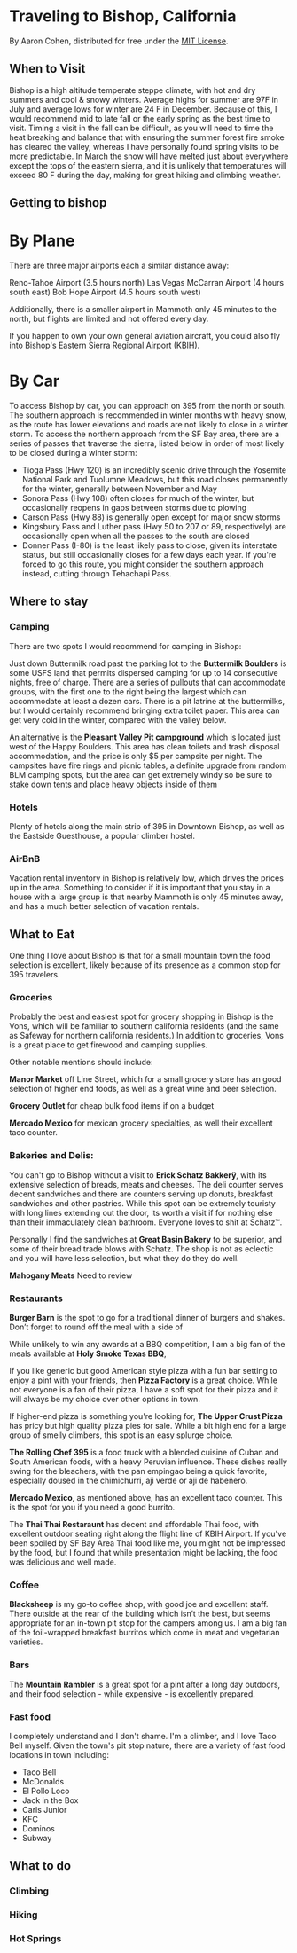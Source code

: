 # Traveling to Bishop, California

By Aaron Cohen, distributed for free under the [MIT License](https://github.com/aaronxcohen/bishop-travel-guide/blob/main/LICENSE.md).

## When to Visit

Bishop is a high altitude temperate steppe climate, with hot and dry summers and cool & snowy winters.  Average highs for summer are 97F in July and average lows for winter are 24 F in December.  Because of this, I would recommend mid to late fall or the early spring as the best time to visit.  Timing a visit in the fall can be difficult, as you will need to time the heat breaking and balance that with ensuring the summer forest fire smoke has cleared the valley, whereas I have personally found spring visits to be more predictable.  In March the snow will have melted just about everywhere except the tops of the eastern sierra, and it is unlikely that temperatures will exceed 80 F during the day, making for great hiking and climbing weather.

## Getting to bishop

# By Plane  

There are three major airports each a similar distance away:

Reno-Tahoe Airport (3.5 hours north)
Las Vegas McCarran Airport (4 hours south east)
Bob Hope Airport (4.5 hours south west)

Additionally, there is a smaller airport in Mammoth only 45 minutes to the north, but flights are limited and not offered every day.  

If you happen to own your own general aviation aircraft, you could also fly into Bishop's Eastern Sierra Regional Airport
(KBIH).

# By Car

To access Bishop by car, you can approach on 395 from the north or south.  The southern approach is recommended in winter months with heavy snow, as the route has lower elevations and roads are not likely to close in a winter storm. To access the northern approach from the SF Bay area, there are a series of passes that traverse the sierra, listed below in order of most likely to be closed during a winter storm:

* Tioga Pass (Hwy 120) is an incredibly scenic drive through the Yosemite National Park and Tuolumne Meadows, but this road closes permanently for the winter, generally between November and May
* Sonora Pass (Hwy 108) often closes for much of the winter, but occasionally reopens in gaps between storms due to plowing
* Carson Pass (Hwy 88) is generally open except for major snow storms
* Kingsbury Pass and Luther pass (Hwy 50 to 207 or 89, respectively) are occasionally open when all the passes to the south are closed
* Donner Pass (I-80) is the least likely pass to close, given its interstate status, but still occasionally closes for a few days each year.  If you're forced to go this route, you might consider the southern approach instead, cutting through Tehachapi Pass.

## Where to stay


### Camping

There are two spots I would recommend for camping in Bishop:

Just down Buttermilk road past the parking lot to the **Buttermilk Boulders** is some USFS land that permits dispersed camping for up to 14 consecutive nights, free of charge.  There are a series of pullouts that can accommodate groups, with the first one to the right being the largest which can accommodate at least a dozen cars.  There is a pit latrine at the buttermilks, but I would certainly recommend bringing extra toilet paper. This area can get very cold in the winter, compared with the valley below.

An alternative is the **Pleasant Valley Pit campground** which is located just west of the Happy Boulders. This area has clean toilets and trash disposal accommodation, and the price is only $5 per campsite per night.  The campsites have fire rings and picnic tables, a definite upgrade from random BLM camping spots, but the area can get extremely windy so be sure to stake down tents and place heavy objects inside of them


### Hotels

Plenty of hotels along the main strip of 395 in Downtown Bishop, as well as the Eastside Guesthouse, a popular climber hostel.  


### AirBnB

Vacation rental inventory in Bishop is relatively low, which drives the prices up in the area.  Something to consider if it is important that you stay in a house with a large group is that nearby Mammoth is only 45 minutes away, and has a much better selection of vacation rentals.  


## What to Eat

One thing I love about Bishop is that for a small mountain town the food selection is excellent, likely because of its presence as a common stop for 395 travelers.  


### Groceries

Probably the best and easiest spot for grocery shopping in Bishop is the Vons, which will be familiar to southern california residents (and the same as Safeway for northern california residents.) In addition to groceries, Vons is a great place to get firewood and camping supplies.

Other notable mentions should include:

**Manor Market** off Line Street, which for a small grocery store has an good selection of higher end foods, as well as a great wine and beer selection.  

**Grocery Outlet** for cheap bulk food items if on a budget

**Mercado Mexico** for mexican grocery specialties, as well their excellent taco counter.


### Bakeries and Delis:

You can't go to Bishop without a visit to **Erick Schatz Bakkerÿ**, with its extensive selection of breads, meats and cheeses.  The deli counter serves decent sandwiches and there are counters serving up donuts, breakfast sandwiches and other pastries.  While this spot can be extremely touristy with long lines extending out the door, its worth a visit if for nothing else than their immaculately clean bathroom.  Everyone loves to shit at Schatz™.

Personally I find the sandwiches at **Great Basin Bakery** to be superior, and some of their bread trade blows with Schatz.  The shop is not as eclectic and you will have less selection, but what they do they do well.   

**Mahogany Meats** Need to review




### Restaurants

**Burger Barn** is the spot to go for a traditional dinner of burgers and shakes. Don’t forget to round off the meal with a side of

While unlikely to win any awards at a BBQ competition, I am a big fan of the meals available at **Holy Smoke Texas BBQ**,

If you like generic but good American style pizza with a fun bar setting to enjoy a pint with your friends, then **Pizza Factory** is a great choice.  While not everyone is a fan of their pizza, I have a soft spot for their pizza and it will always be my choice over other options in town.

If higher-end pizza is something you're looking for, **The Upper Crust Pizza** has pricy but high quality pizza pies for sale.  While a bit high end for a large group of smelly climbers, this spot is an easy splurge choice.

**The Rolling Chef 395** is a food truck with a blended cuisine of Cuban and South American foods, with a heavy Peruvian influence.  These dishes really swing for the bleachers, with the pan empingao being a quick favorite, especially doused in the chimichurri, aji verde or aji de habeñero.

**Mercado Mexico**, as mentioned above, has an excellent taco counter.  This is the spot for you if you need a good burrito.

The **Thai Thai Restaraunt** has decent and affordable Thai food, with excellent outdoor seating right along the flight line of KBIH Airport.  If you've been spoiled by SF Bay Area Thai food like me, you might not be impressed by the food, but I found that while presentation might be lacking, the food was delicious and well made.


### Coffee

**Blacksheep** is my go-to coffee shop, with good joe and excellent staff.  There outside at the rear of the building which isn’t the best, but seems appropriate for an in-town pit stop for the campers among us.  I am a big fan of the foil-wrapped breakfast burritos which come in meat and vegetarian varieties.  

### Bars

The **Mountain Rambler** is a great spot for a pint after a long day outdoors, and their food selection - while expensive - is excellently prepared.  

### Fast food
I completely understand and I don't shame. I'm a climber, and I love Taco Bell myself.  Given the town's pit stop nature, there are a variety of fast food locations in town including:
* Taco Bell
* McDonalds
* El Pollo Loco
* Jack in the Box
* Carls Junior
* KFC
* Dominos
* Subway

## What to do


### Climbing


### Hiking


### Hot Springs
